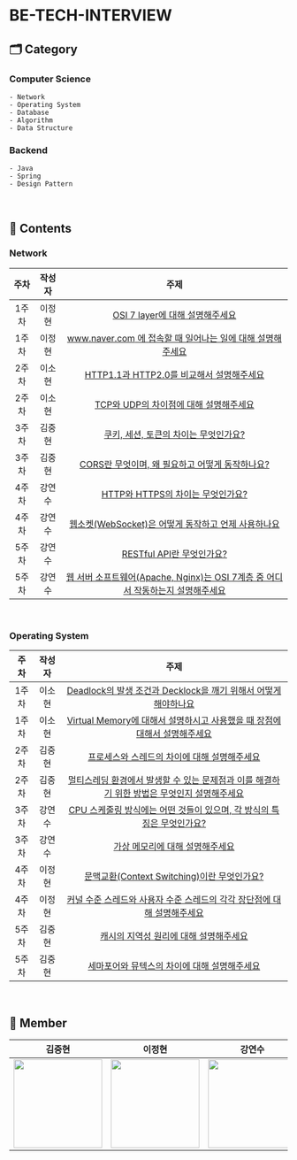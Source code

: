# BE-TECH-INTERVIEW
## 🗂️ Category
### Computer Science
```
- Network
- Operating System
- Database
- Algorithm
- Data Structure
```

### Backend
```
- Java
- Spring
- Design Pattern
```

<br>

## 🚀 Contents
### Network
| 주차 | 작성자 |           주제                 | 
| :---------: |:---------: |:---------: |
| 1주차 |  이정현 | [OSI 7 layer에 대해 설명해주세요](https://github.com/Just-Pass-All/BE-TECH-INTERVIEW/blob/main/Network/OSI%207%20layer%EC%97%90%20%EB%8C%80%ED%95%B4%20%EC%84%A4%EB%AA%85%ED%95%98%EC%84%B8%EC%9A%94..md)  |
| 1주차 | 이정현 | [www.naver.com 에 접속할 때 일어나는 일에 대해 설명해주세요](https://github.com/Just-Pass-All/BE-TECH-INTERVIEW/blob/main/Network/www.naver.com%EC%97%90%20%EC%A0%91%EC%86%8D%ED%95%A0%20%EB%95%8C%20%EC%9D%BC%EC%96%B4%EB%82%98%EB%8A%94%20%EC%9D%BC%EC%97%90%20%EB%8C%80%ED%95%B4%20%EC%84%A4%EB%AA%85%ED%95%B4%EC%A3%BC%EC%84%B8%EC%9A%94..md)  | 
| 2주차 |  이소현 | [HTTP1.1과 HTTP2.0를 비교해서 설명해주세요](https://github.com/Just-Pass-All/BE-TECH-INTERVIEW/blob/main/Network/HTTP1.1%20vs%20HTTP2.0.md)  |
| 2주차 | 이소현 | [TCP와 UDP의 차이점에 대해 설명해주세요](https://github.com/Just-Pass-All/BE-TECH-INTERVIEW/blob/main/Network/TCP%20vs%20UDP.md)  |
| 3주차 |김중현 | [쿠키, 세션, 토큰의 차이는 무엇인가요?](https://github.com/Just-Pass-All/BE-TECH-INTERVIEW/blob/main/Network/%EC%BF%A0%ED%82%A4%2C%20%EC%84%B8%EC%85%98%2C%20%ED%86%A0%ED%81%B0%EC%9D%98%20%EC%B0%A8%EC%9D%B4%EB%8A%94%20%EB%AC%B4%EC%97%87%EC%9D%B8%EA%B0%80%EC%9A%94.md)  | 
| 3주차 | 김중현 | [CORS란 무엇이며, 왜 필요하고 어떻게 동작하나요?](https://github.com/Just-Pass-All/BE-TECH-INTERVIEW/blob/main/Network/CORS%EB%9E%80%20%EB%AC%B4%EC%97%87%EC%9D%B4%EB%A9%B0%2C%20%EC%99%9C%20%ED%95%84%EC%9A%94%ED%95%98%EA%B3%A0%20%EC%96%B4%EB%96%BB%EA%B2%8C%20%EB%8F%99%EC%9E%91%ED%95%98%EB%82%98%EC%9A%94.md)  | 
| 4주차 | 강연수 | [HTTP와 HTTPS의 차이는 무엇인가요?](https://github.com/Just-Pass-All/BE-TECH-INTERVIEW/blob/main/Network/HTTP%20vs%20HTTPS.md)  |
| 4주차 |  강연수 | [웹소켓(WebSocket)은 어떻게 동작하고 언제 사용하나요](https://github.com/Just-Pass-All/BE-TECH-INTERVIEW/blob/main/Network/Websocket.md)  |
| 5주차 | 강연수 | [RESTful API란 무엇인가요?]()  | 
| 5주차 |  강연수 | [웹 서버 소프트웨어(Apache, Nginx)는 OSI 7계층 중 어디서 작동하는지 설명해주세요]()  |

<br>

### Operating System
| 주차 | 작성자 |           주제                 | 
| :---------: |:---------: |:---------: |
| 1주차 |  이소현 | [Deadlock의 발생 조건과 Decklock을 깨기 위해서 어떻게 해야하나요](https://github.com/Just-Pass-All/BE-TECH-INTERVIEW/blob/main/OS/Deadlock%EC%9D%98%20%EB%B0%9C%EC%83%9D%20%EC%A1%B0%EA%B1%B4%EA%B3%BC%20Deadlock%EC%9D%84%20%EA%B9%A8%EA%B8%B0%20%EC%9C%84%ED%95%B4%EC%84%9C%20%EC%96%B4%EB%96%BB%EA%B2%8C%20%ED%95%B4%EC%95%BC%ED%95%98%EB%82%98%EC%9A%94%3F.md)  |
| 1주차 | 이소현 | [Virtual Memory에 대해서 설명하시고 사용했을 때 장점에 대해서 설명해주세요](https://github.com/Just-Pass-All/BE-TECH-INTERVIEW/blob/main/OS/Virtual%20Memory%EC%97%90%20%EB%8C%80%ED%95%B4%EC%84%9C%20%EC%84%A4%EB%AA%85%ED%95%98%EC%8B%9C%EA%B3%A0%20%EC%82%AC%EC%9A%A9%ED%96%88%EC%9D%84%20%EB%95%8C%20%EC%9E%A5%EC%A0%90%EC%97%90%20%EB%8C%80%ED%95%B4%EC%84%9C%20%EC%84%A4%EB%AA%85%ED%95%98%EC%84%B8%EC%9A%94.md)  | 
| 2주차 |  김중현 | [프로세스와 스레드의 차이에 대해 설명해주세요](https://github.com/Just-Pass-All/BE-TECH-INTERVIEW/blob/main/OS/%ED%94%84%EB%A1%9C%EC%84%B8%EC%8A%A4%EC%99%80%20%EC%8A%A4%EB%A0%88%EB%93%9C%EC%9D%98%20%EC%B0%A8%EC%9D%B4%EC%97%90%20%EB%8C%80%ED%95%B4%20%EC%84%A4%EB%AA%85%ED%95%B4%EC%A3%BC%EC%84%B8%EC%9A%94.md)  |
| 2주차 | 김중현 | [멀티스레딩 환경에서 발생할 수 있는 문제점과 이를 해결하기 위한 방법은 무엇인지 설명해주세요](https://github.com/Just-Pass-All/BE-TECH-INTERVIEW/blob/main/OS/%EB%A9%80%ED%8B%B0%EC%8A%A4%EB%A0%88%EB%94%A9%20%ED%99%98%EA%B2%BD%EC%97%90%EC%84%9C%20%EB%B0%9C%EC%83%9D%ED%95%A0%20%EC%88%98%20%EC%9E%88%EB%8A%94%20%EB%AC%B8%EC%A0%9C%EC%A0%90%EC%97%90%EB%8A%94%20%EC%96%B4%EB%96%A4%20%EA%B2%83%EC%9D%B4%20%EC%9E%88%EC%9C%BC%EB%A9%B0%2C%20%EC%9D%B4%EB%A5%BC%20%ED%95%B4%EA%B2%B0%ED%95%98%EA%B8%B0%20%EC%9C%84%ED%95%9C%20%EB%B0%A9%EB%B2%95%EC%9D%80%20%EB%AC%B4%EC%97%87%EC%9D%B8%EC%A7%80%20%EC%84%A4%EB%AA%85%ED%95%B4%20%EC%A3%BC%EC%84%B8%EC%9A%94.md)  |
| 3주차 | 강연수 | [CPU 스케줄링 방식에는 어떤 것들이 있으며, 각 방식의 특징은 무엇인가요?](https://github.com/Just-Pass-All/BE-TECH-INTERVIEW/blob/main/OS/CPU%20%EC%8A%A4%EC%BC%80%EC%A4%84%EB%A7%81%20%EB%B0%A9%EC%8B%9D%EC%97%90%EB%8A%94%20%EC%96%B4%EB%96%A4%20%EA%B2%83%EB%93%A4%EC%9D%B4%20%EC%9E%88%EC%9C%BC%EB%A9%B0%2C%20%EA%B0%81%20%EB%B0%A9%EC%8B%9D%EC%9D%98%20%ED%8A%B9%EC%A7%95%EC%9D%80%20%EB%AC%B4%EC%97%87%EC%9D%B8%EA%B0%80%EC%9A%94%3F.md)  | 
| 3주차 | 강연수 | [가상 메모리에 대해 설명해주세요](https://github.com/Just-Pass-All/BE-TECH-INTERVIEW/blob/main/OS/%EA%B0%80%EC%83%81%20%EB%A9%94%EB%AA%A8%EB%A6%AC%EC%97%90%20%EB%8C%80%ED%95%B4%20%EC%84%A4%EB%AA%85%ED%95%B4%EB%B3%B4%EC%84%B8%EC%9A%94.md)  | 
| 4주차 | 이정현 | [문맥교환(Context Switching)이란 무엇인가요?](https://github.com/Just-Pass-All/BE-TECH-INTERVIEW/blob/main/OS/%EB%AC%B8%EB%A7%A5%EA%B5%90%ED%99%98(Context%20Switching)%EC%9D%B4%EB%9E%80%20%EB%AC%B4%EC%97%87%EC%9D%B8%EA%B0%80%EC%9A%94%3F.md)  |
| 4주차 |  이정현 | [커널 수준 스레드와 사용자 수준 스레드의 각각 장단점에 대해 설명해주세요](https://github.com/Just-Pass-All/BE-TECH-INTERVIEW/blob/main/OS/%EC%BB%A4%EB%84%90%20%EC%88%98%EC%A4%80%20%EC%8A%A4%EB%A0%88%EB%93%9C%EC%99%80%20%EC%82%AC%EC%9A%A9%EC%9E%90%20%EC%88%98%EC%A4%80%20%EC%8A%A4%EB%A0%88%EB%93%9C%20%EA%B0%81%EA%B0%81%EC%9D%98%20%EC%9E%A5%EB%8B%A8%EC%A0%90%EC%97%90%20%EB%8C%80%ED%95%B4%20%EC%84%A4%EB%AA%85%ED%95%B4%EC%A3%BC%EC%84%B8%EC%9A%94.md)  |
| 5주차 | 김중현 | [캐시의 지역성 원리에 대해 설명해주세요](https://github.com/Just-Pass-All/BE-TECH-INTERVIEW/blob/main/OS/%EC%BA%90%EC%8B%9C%EC%9D%98%20%EC%A7%80%EC%97%AD%EC%84%B1%20%EC%9B%90%EB%A6%AC%EC%97%90%20%EB%8C%80%ED%95%B4%20%EC%84%A4%EB%AA%85%ED%95%B4%EC%A3%BC%EC%84%B8%EC%9A%94.md)  | 
| 5주차 | 김중현 | [세마포어와 뮤텍스의 차이에 대해 설명해주세요](https://github.com/Just-Pass-All/BE-TECH-INTERVIEW/blob/main/OS/%EC%84%B8%EB%A7%88%ED%8F%AC%EC%96%B4%EC%99%80%20%EB%AE%A4%ED%85%8D%EC%8A%A4%EC%9D%98%20%EC%B0%A8%EC%9D%B4%EC%97%90%20%EB%8C%80%ED%95%B4%EC%84%9C%20%EC%84%A4%EB%AA%85%ED%95%B4%EC%A3%BC%EC%84%B8%EC%9A%94.md) |

<br>

## 👀 Member
|김중현|이정현|강연수|이소현|
|:---:|:---:|:---:|:--:|
|<img src="https://github.com/JoongHyun-Kim.png" width="160" height="160" >|<img src="https://github.com/hyunihs.png" width="160" height="160" >|<img src="https://github.com/Kang1221.png" width="160" height="160" >|<img src="https://github.com/aeyongdodam.png" width="160" height="160" >|

